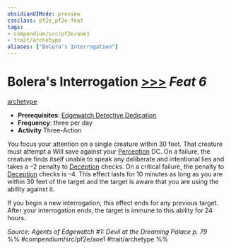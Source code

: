 ```yaml
---
obsidianUIMode: preview
cssclass: pf2e,pf2e-feat
tags:
- compendium/src/pf2e/aoe1
- trait/archetype
aliases: ["Bolera's Interrogation"]
---
```

# Bolera's Interrogation  [>>>](../../Rules/core-rulebook/chapter-9-playing-the-game.md#Actions "Three-Action") *Feat 6*  
[archetype](../../Rules/traits/archetype.md)  

- **Prerequisites**: [Edgewatch Detective Dedication](edgewatch-detective-dedication-aoe1.md)
- **Frequency**: three per day
- **Activity** Three-Action

You focus your attention on a single creature within 30 feet. That creature must attempt a Will save against your [Perception](../skills.md#Perception) DC. On a failure, the creature finds itself unable to speak any deliberate and intentional lies and takes a –2 penalty to [Deception](../skills.md#Deception) checks. On a critical failure, the penalty to [Deception](../skills.md#Deception) checks is –4. This effect lasts for 10 minutes as long as you are within 30 feet of the target and the target is aware that you are using the ability against it.

If you begin a new interrogation, this effect ends for any previous target. After your interrogation ends, the target is immune to this ability for 24 hours.

*Source: Agents of Edgewatch #1: Devil at the Dreaming Palace p. 79*  
%% #compendium/src/pf2e/aoe1 #trait/archetype %%